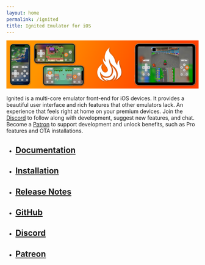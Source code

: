 ```yaml
---
layout: home
permalink: /ignited
title: Ignited Emulator for iOS
---
```


![Ignited Banner](/assets/images/ignited-banner.png)

Ignited is a multi-core emulator front-end for iOS devices. It provides a beautiful user interface and rich features that other emulators lack. An experience that feels right at home on your premium devices. Join the [Discord](https://discord.gg/qEtKFJt5dR) to follow along with development, suggest new features, and chat. Become a [Patron](https://patreon.com/litritt) to support development and unlock benefits, such as Pro features and OTA installations.

- ## [Documentation](https://docs.ignitedemulator.com)
- ## [Installation](https://docs.ignitedemulator.com/getting-started/installation)
- ## [Release Notes](https://docs.ignitedemulator.com/release-notes)
- ## [GitHub](https://github.com/LitRitt/Ignited)
- ## [Discord](https://discord.gg/qEtKFJt5dR)
- ## [Patreon](https://patreon.com/litritt)